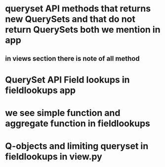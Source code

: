 # queryset API methods that returns new QuerySets and that do not return QuerySets both  we mention in app 
## in views section there is note of all method

# QuerySet API Field lookups in fieldlookups app

# we see simple function and  aggregate function in fieldlookups


# Q-objects and limiting queryset in fieldlookups in view.py